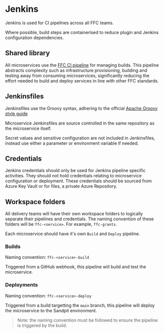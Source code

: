 # Jenkins
Jenkins is used for CI pipelines across all FFC teams.

Where possible, build steps are containerised to reduce plugin and Jenkins configuration dependencies.

## Shared library
All microservices use the [FFC CI pipeline](ci-pipeline.md) for managing builds.  This pipeline abstracts complexity such as infrastructure provisioning, building and testing away from consuming microservices, significantly reducing the effort needed to build and deploy services in line with other FFC standards.

## Jenkinsfiles
Jenkinsfiles use the Groovy syntax, adhering to the official [Apache Groovy style guide](https://groovy-lang.org/style-guide.html)

Microservice Jenkinsfiles are source controlled in the same repository as the microservice itself.

Secret values and sensitive configuration are not included in Jenkinsfiles, instead use either a parameter or environment variable if needed.

## Credentials
Jenkins credentials should only be used for Jenkins pipeline specific activities.  They should not hold credentials relating to microservice configuration or deployment.  These credentials should be sourced from Azure Key Vault or for files, a private Azure Repository.

## Workspace folders
All delivery teams will have their own workspace folders to logically separate their pipelines and credentials. 
The naming convention of these folders will be `ffc-<service>`.  For example, `ffc-grants`.

Each microservice should have it's own `Build` and `Deploy` pipeline.

### Builds

Naming convention: `ffc-<service>-build`

Triggered from a GitHub webhook, this pipeline will build and test the microservice.

### Deployments

Naming convention: `ffc-<service>-deploy`

Triggered from a build targetting the `main` branch, this pipeline will deploy the microservice to the Sandpit environment.

> Note: the naming convention must be followed to ensure the pipeline is triggered by the build.
